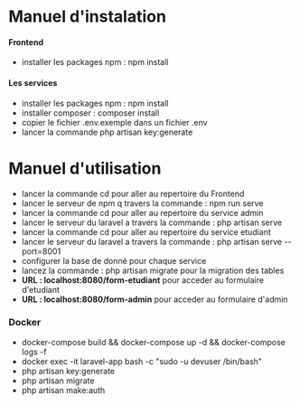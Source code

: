 # Manuel d'instalation


#### Frontend

- installer les packages npm : npm install

#### Les services

- installer les packages npm : npm install
- installer composer : composer install
- copier le fichier .env.exemple dans un fichier .env
- lancer la commande php artisan key:generate

# Manuel d'utilisation

- lancer la commande cd pour aller au repertoire du Frontend
- lancer le serveur de npm q travers la commande : npm run serve
- lancer la commande cd pour aller au repertoire du service admin
- lancer le serveur du laravel a travers la commande : php artisan serve
- lancer la commande cd pour aller au repertoire du service etudiant
- lancer le serveur du laravel a travers la commande : php artisan serve --port=8001
- configurer la base de donné pour chaque service
- lancez la commande : php artisan migrate pour la migration des tables 
- **URL : localhost:8080/form-etudiant** pour acceder au formulaire d'etudiant
- **URL : localhost:8080/form-admin** pour acceder au formulaire d'admin

### Docker
- docker-compose build && docker-compose up -d && docker-compose logs -f
- docker exec -it laravel-app bash -c "sudo -u devuser /bin/bash"
- php artisan key:generate
- php artisan migrate
- php artisan make:auth
